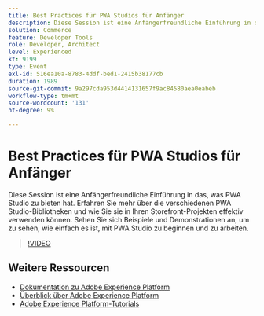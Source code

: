 ```yaml
---
title: Best Practices für PWA Studios für Anfänger
description: Diese Session ist eine Anfängerfreundliche Einführung in das, was PWA Studio zu bieten hat. Erfahren Sie mehr über die verschiedenen PWA Studio-Bibliotheken und wie Sie sie in Ihren Storefront-Projekten effektiv verwenden können. Sehen Sie sich Beispiele und Demonstrationen an, um zu sehen, wie einfach es ist, mit PWA Studio zu beginnen und zu arbeiten.
solution: Commerce
feature: Developer Tools
role: Developer, Architect
level: Experienced
kt: 9199
type: Event
exl-id: 516ea10a-8783-4ddf-bed1-2415b38177cb
duration: 1989
source-git-commit: 9a297cda953d4414131657f9ac84580aea0eabeb
workflow-type: tm+mt
source-wordcount: '131'
ht-degree: 9%

---
```


# Best Practices für PWA Studios für Anfänger

Diese Session ist eine Anfängerfreundliche Einführung in das, was PWA Studio zu bieten hat.
Erfahren Sie mehr über die verschiedenen PWA Studio-Bibliotheken und wie Sie sie in Ihren Storefront-Projekten effektiv verwenden können.
Sehen Sie sich Beispiele und Demonstrationen an, um zu sehen, wie einfach es ist, mit PWA Studio zu beginnen und zu arbeiten.

>[!VIDEO](https://video.tv.adobe.com/v/337764/?quality=12&learn=on&hidetitle=true)

## Weitere Ressourcen

- [Dokumentation zu Adobe Experience Platform](https://experienceleague.adobe.com/docs/experience-platform.html?lang=de)
- [Überblick über Adobe Experience Platform](https://experienceleague.adobe.com/docs/experience-platform/landing/home.html?lang=de)
- [Adobe Experience Platform-Tutorials](https://experienceleague.adobe.com/docs/platform-learn/tutorials/overview.html?lang=de)
